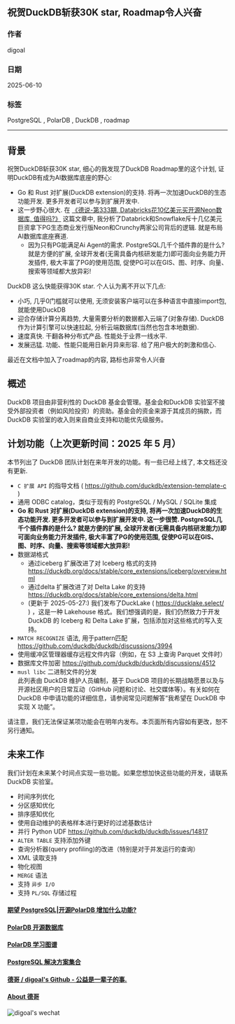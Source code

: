 ## 祝贺DuckDB斩获30K star, Roadmap令人兴奋  
            
### 作者            
digoal            
            
### 日期            
2025-06-10          
            
### 标签            
PostgreSQL , PolarDB , DuckDB , roadmap   
            
----            
            
## 背景     
祝贺DuckDB斩获30K star, 细心的我发现了DuckDB Roadmap里的这个计划, 证明DuckDB有成为AI数据库底座的野心:   
- Go 和 Rust 对扩展(DuckDB extension)的支持. 将再一次加速DuckDB的生态功能开发. 更多开发者可以参与到扩展开发中.
- 这一步野心很大. 在 [《德说-第333期, Databricks花10亿美元买开源Neon数据库, 值得吗?》](../202505/20250506_01.md) 这篇文章中, 我分析了Databrick和Snowflake斥十几亿美元巨资拿下PG生态商业发行版Neon和Crunchy两家公司背后的逻辑. 就是布局AI数据库底座赛道.   
    - 因为只有PG能满足Ai Agent的需求. PostgreSQL几千个插件靠的是什么? 就是方便的扩展, 全球开发者(无需具备内核研发能力)即可面向业务能力开发插件, 极大丰富了PG的使用范围, 促使PG可以在GIS、图、时序、向量、搜索等领域都大放异彩!   
   
DuckDB 这么快能获得30K star. 个人认为离不开以下几点:  
- 小巧, 几乎0门槛就可以使用, 无须安装客户端可以在多种语言中直接import包, 就能使用DuckDB  
- 迎合存储计算分离趋势, 大量需要分析的数据都入云端了(对象存储). DuckDB 作为计算引擎可以快速拉起, 分析云端数据库(当然也包含本地数据).   
- 速度真快. 干翻各种分布式产品. 性能处于业界一线水平.   
- 发展迅猛. 功能、性能只能用日新月异来形容. 给了用户极大的刺激和信心.  
  
最近在文档中加入了roadmap的内容, 路标也非常令人兴奋  
  
## 概述  
DuckDB 项目由非营利性的 DuckDB 基金会管理。基金会和DuckDB 实验室不接受外部投资者（例如风险投资）的资助。基金会的资金来源于其成员的捐款，而 DuckDB 实验室的收入则来自商业支持和功能优先级服务。  
  
## 计划功能（上次更新时间：2025 年 5 月）  
本节列出了 DuckDB 团队计划在来年开发的功能。有一些已经上线了, 本文档还没有更新.   
  
- `C 扩展 API` 的指导文档 ( https://github.com/duckdb/extension-template-c )  
- 通用 ODBC catalog，类似于现有的 PostgreSQL / MySQL / SQLite 集成  
- <b> Go 和 Rust 对扩展(DuckDB extension)的支持, 将再一次加速DuckDB的生态功能开发. 更多开发者可以参与到扩展开发中. 这一步很赞. PostgreSQL几千个插件靠的是什么? 就是方便的扩展, 全球开发者(无需具备内核研发能力)即可面向业务能力开发插件, 极大丰富了PG的使用范围, 促使PG可以在GIS、图、时序、向量、搜索等领域都大放异彩! </b>    
- 数据湖格式  
    - 通过iceberg 扩展改进了对 Iceberg 格式的支持 https://duckdb.org/docs/stable/core_extensions/iceberg/overview.html  
    - 通过delta 扩展改进了对 Delta Lake 的支持 https://duckdb.org/docs/stable/core_extensions/delta.html  
    - (更新于 2025-05-27:) 我们发布了DuckLake ( https://ducklake.select/ ) ，这是一种 Lakehouse 格式。我们想强调的是，我们仍然致力于开发 DuckDB 的 Iceberg 和 Delta Lake 扩展，包括添加对这些格式的写入支持。  
- `MATCH RECOGNIZE` 语法, 用于pattern匹配 https://github.com/duckdb/duckdb/discussions/3994   
- 使用缓冲区管理器缓存远程文件内容（例如，在 S3 上查询 Parquet 文件时）  
- 数据库文件加密 https://github.com/duckdb/duckdb/discussions/4512  
- `musl libc` 二进制文件的分发  
此列表由 DuckDB 维护人员编制，基于 DuckDB 项目的长期战略愿景以及与开源社区用户的日常互动（GitHub 问题和讨论、社交媒体等）。有关如何在 DuckDB 中申请功能的详细信息，请参阅常见问题解答“我希望在 DuckDB 中实现 X 功能”。  
  
请注意，我们无法保证某项功能会在明年内发布。本页面所有内容如有更改，恕不另行通知。  
  
## 未来工作  
我们计划在未来某个时间点实现一些功能。如果您想加快这些功能的开发，请联系 DuckDB 实验室。  
  
- 时间序列优化  
- 分区感知优化  
- 排序感知优化  
- 使用自动维护的表格样本进行更好的过滤基数估计  
- 并行 Python UDF https://github.com/duckdb/duckdb/issues/14817  
- `ALTER TABLE` 支持添加外键  
- 查询分析器(query profiling)的改进（特别是对于并发运行的查询）  
- XML 读取支持  
- 物化视图  
- `MERGE` 语法  
- 支持 `异步 I/O`  
- 支持 `PL/SQL` 存储过程  
    
  
#### [期望 PostgreSQL|开源PolarDB 增加什么功能?](https://github.com/digoal/blog/issues/76 "269ac3d1c492e938c0191101c7238216")
  
  
#### [PolarDB 开源数据库](https://openpolardb.com/home "57258f76c37864c6e6d23383d05714ea")
  
  
#### [PolarDB 学习图谱](https://www.aliyun.com/database/openpolardb/activity "8642f60e04ed0c814bf9cb9677976bd4")
  
  
#### [PostgreSQL 解决方案集合](../201706/20170601_02.md "40cff096e9ed7122c512b35d8561d9c8")
  
  
#### [德哥 / digoal's Github - 公益是一辈子的事.](https://github.com/digoal/blog/blob/master/README.md "22709685feb7cab07d30f30387f0a9ae")
  
  
#### [About 德哥](https://github.com/digoal/blog/blob/master/me/readme.md "a37735981e7704886ffd590565582dd0")
  
  
![digoal's wechat](../pic/digoal_weixin.jpg "f7ad92eeba24523fd47a6e1a0e691b59")
  
